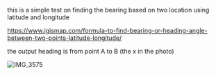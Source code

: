 this is a simple test on finding the bearing based on two location using latitude and longitude

https://www.igismap.com/formula-to-find-bearing-or-heading-angle-between-two-points-latitude-longitude/

the output heading is from point A to B (the x in the photo)

![IMG_3575](https://user-images.githubusercontent.com/78639968/155828483-27968999-81d1-4857-bed3-bb3549f6660c.jpg)
